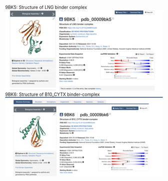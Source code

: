 9BK5: Structure of LNG binder complex
![alt text](9BK5_LNG_BINDER.png)
9BK6: Structure of B10_CYTX binder-complex
![alt text](9BK6_CYTOTOXIN.png)